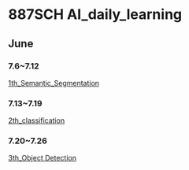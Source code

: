 # 887SCH AI_daily_learning
## June
### 7.6~7.12
[1th_Semantic_Segmentation](2020.7.11/1th_Semantic_Segmentation.md)
### 7.13~7.19
[2th_classification](2020.7.18/2th_classification.md)
### 7.20~7.26
[3th_Object Detection](2020.7.25/3th_detection.md)

